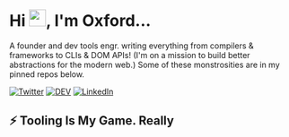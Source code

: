 # Hi <img src="https://raw.githubusercontent.com/MartinHeinz/MartinHeinz/master/wave.gif" width="30px">, I'm Oxford...

A founder and dev tools engr. writing everything from compilers & frameworks to CLIs & DOM APIs! (I'm on a mission to build better abstractions for the modern web.) Some of these monstrosities are in my pinned repos below.

<div>

[![Twitter][twitter_src]][twitter_url]
[![DEV][dev_src]][dev_url]
[![LinkedIn][linkedin_src]][linkedin_url]


</div>

## ⚡ Tooling Is My Game. Really

[twitter_src]: https://img.shields.io/badge/Twitter-blue?style=for-the-badge&logo=twitter&logoColor=white
[twitter_url]: https://twitter.com/ox_harris
[linkedin_src]: https://img.shields.io/badge/LinkedIn-blue?logo=linkedin&logoColor=white&style=for-the-badge
[linkedin_url]: https://linkedin.com/in/ox-harris
[dev_src]: https://img.shields.io/badge/DEV-black?style=for-the-badge&logo=dev&logoColor=white
[dev_url]: https://dev.to/oxharris
